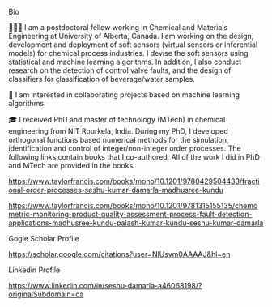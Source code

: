 Bio

👨🏻‍💻 I am a postdoctoral fellow working in Chemical and Materials Engineering at University of Alberta, Canada. I am working on the design, development and deployment of soft sensors (virtual sensors or inferential models) for chemical process industries. I devise the soft sensors using statistical and machine learning algorithms. In addition, I also conduct research on the detection of control valve faults, and the design of classifiers for classification of beverage/water samples.

👯 I am interested in collaborating projects based on machine learning algorithms.

🎓 I received PhD and master of technology (MTech) in chemical engineering from NIT Rourkela, India. During my PhD, I developed orthogonal functions based numerical methods for the simulation, identification and control of integer/non-integer order processes. The following links contain books that I co-authored. All of the work I did in PhD and MTech are provided in the books.

https://www.taylorfrancis.com/books/mono/10.1201/9780429504433/fractional-order-processes-seshu-kumar-damarla-madhusree-kundu

https://www.taylorfrancis.com/books/mono/10.1201/9781315155135/chemometric-monitoring-product-quality-assessment-process-fault-detection-applications-madhusree-kundu-palash-kumar-kundu-seshu-kumar-damarla


Gogle Scholar Profile

https://scholar.google.com/citations?user=NlUsvm0AAAAJ&hl=en

Linkedin Profile

https://www.linkedin.com/in/seshu-damarla-a46068198/?originalSubdomain=ca

<!--
**seshu-damarla/seshu-damarla** is a ✨ _special_ ✨ repository because its `README.md` (this file) appears on your GitHub profile.

Here are some ideas to get you started:

- 🔭 I’m currently working on ...
- 🌱 I’m currently learning ...
- 👯 I’m looking to collaborate on ...
- 🤔 I’m looking for help with ...
- 💬 Ask me about ...
- 📫 How to reach me: ...
- 😄 Pronouns: ...
- ⚡ Fun fact: ...
-->
